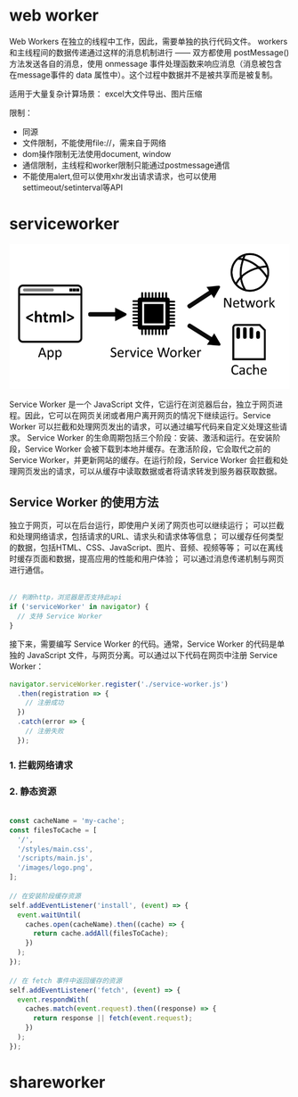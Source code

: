 # web worker

Web Workers 在独立的线程中工作，因此，需要单独的执行代码文件。
workers 和主线程间的数据传递通过这样的消息机制进行 —— 双方都使用 postMessage() 方法发送各自的消息，使用 onmessage 事件处理函数来响应消息（消息被包含在message事件的 data 属性中）。这个过程中数据并不是被共享而是被复制。

适用于大量复杂计算场景： excel大文件导出、图片压缩

限制：
- 同源
- 文件限制，不能使用file://，需来自于网络
- dom操作限制无法使用document, window
- 通信限制，主线程和worker限制只能通过postmessage通信
- 不能使用alert,但可以使用xhr发出请求请求，也可以使用settimeout/setinterval等API


# serviceworker

![](./img/1.png)

Service Worker 是一个 JavaScript 文件，它运行在浏览器后台，独立于网页进程。因此，它可以在网页关闭或者用户离开网页的情况下继续运行。Service Worker 可以拦截和处理网页发出的请求，可以通过编写代码来自定义处理这些请求。
Service Worker 的生命周期包括三个阶段：安装、激活和运行。在安装阶段，Service Worker 会被下载到本地并缓存。在激活阶段，它会取代之前的 Service Worker，并更新网站的缓存。在运行阶段，Service Worker 会拦截和处理网页发出的请求，可以从缓存中读取数据或者将请求转发到服务器获取数据。


## Service Worker 的使用方法

独立于网页，可以在后台运行，即使用户关闭了网页也可以继续运行；
可以拦截和处理网络请求，包括请求的URL、请求头和请求体等信息；
可以缓存任何类型的数据，包括HTML、CSS、JavaScript、图片、音频、视频等等；
可以在离线时缓存页面和数据，提高应用的性能和用户体验；
可以通过消息传递机制与网页进行通信。

```javascript

// 判断http，浏览器是否支持此api 
if ('serviceWorker' in navigator) {
  // 支持 Service Worker
}

```

接下来，需要编写 Service Worker 的代码。通常，Service Worker 的代码是单独的 JavaScript 文件，与网页分离。可以通过以下代码在网页中注册 Service Worker：

```javascript
navigator.serviceWorker.register('./service-worker.js')
  .then(registration => {
    // 注册成功
  })
  .catch(error => {
    // 注册失败
  });

```
### 1. 拦截网络请求



### 2. 静态资源


```javascript

const cacheName = 'my-cache';
const filesToCache = [
  '/',
  '/styles/main.css',
  '/scripts/main.js',
  '/images/logo.png',
];

// 在安装阶段缓存资源
self.addEventListener('install', (event) => {
  event.waitUntil(
    caches.open(cacheName).then((cache) => {
      return cache.addAll(filesToCache);
    })
  );
});

// 在 fetch 事件中返回缓存的资源
self.addEventListener('fetch', (event) => {
  event.respondWith(
    caches.match(event.request).then((response) => {
      return response || fetch(event.request);
    })
  );
});


```





# shareworker
